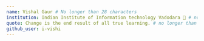 ```yaml
---
name: Vishal Gaur # No longer than 28 characters
institution: Indian Institute of Information technology Vadodara 🚩 # no longer than 58 characters
quote: Change is the end result of all true learning. # no longer than 100 characters, avoid using quotes(") to guarantee the format remains the same.
github_user: i-vishi
---
```

